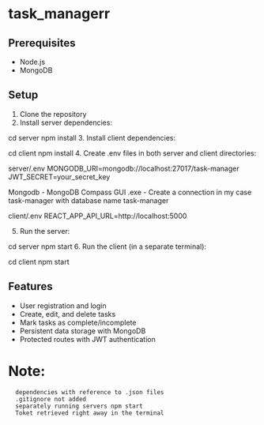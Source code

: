 # task_managerr

## Prerequisites
- Node.js
- MongoDB

## Setup

1. Clone the repository
2. Install server dependencies:

cd server
npm install
3. Install client dependencies:

cd client
npm install
4. Create .env files in both server and client directories:
    

server/.env
MONGODB_URI=mongodb://localhost:27017/task-manager
JWT_SECRET=your_secret_key

Mongodb
    - MongoDB Compass GUI .exe
    - Create a connection in my case task-manager with database name task-manager

client/.env
REACT_APP_API_URL=http://localhost:5000

5. Run the server:

cd server
npm start
6. Run the client (in a separate terminal):

cd client
npm start

## Features
- User registration and login
- Create, edit, and delete tasks
- Mark tasks as complete/incomplete
- Persistent data storage with MongoDB
- Protected routes with JWT authentication

# Note:
      dependencies with reference to .json files
      .gitignore not added
      separately running servers npm start
      Toket retrieved right away in the terminal
